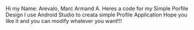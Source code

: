Hi my Name: Arevalo, Marc Armand A.
Heres a code for my Simple Porfile Design
I use Android Studio 
to creata simple Profile Application
Hope you like it and you can modify whatever you want!!!

